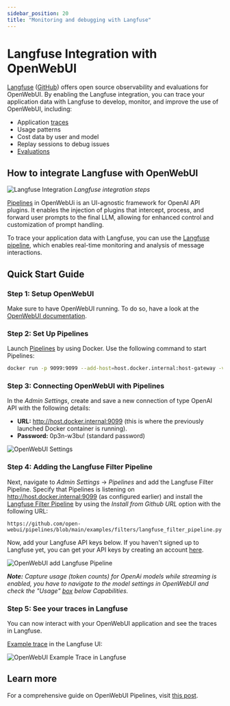 ```yaml
---
sidebar_position: 20
title: "Monitoring and debugging with Langfuse"
---
```


# Langfuse Integration with OpenWebUI

[Langfuse](https://langfuse.com/) ([GitHub](https://github.com/langfuse/langfuse)) offers open source observability and evaluations for OpenWebUI. By enabling the Langfuse integration, you can trace your application data with Langfuse to develop, monitor, and improve the use of OpenWebUI, including:

- Application [traces](https://langfuse.com/docs/tracing)
- Usage patterns
- Cost data by user and model
- Replay sessions to debug issues
- [Evaluations](https://langfuse.com/docs/scores/overview)

## How to integrate Langfuse with OpenWebUI

![Langfuse Integration](https://langfuse.com/images/docs/openwebui-integration.gif)
_Langfuse integration steps_

[Pipelines](https://github.com/open-webui/pipelines/) in OpenWebUi is an UI-agnostic framework for OpenAI API plugins. It enables the injection of plugins that intercept, process, and forward user prompts to the final LLM, allowing for enhanced control and customization of prompt handling.

To trace your application data with Langfuse, you can use the [Langfuse pipeline](https://github.com/open-webui/pipelines/blob/d4fca4c37c4b8603be7797245e749e9086f35130/examples/filters/langfuse_filter_pipeline.py), which enables real-time monitoring and analysis of message interactions.

## Quick Start Guide

### Step 1: Setup OpenWebUI

Make sure to have OpenWebUI running. To do so, have a look at the [OpenWebUI documentation](https://docs.openwebui.com/).

### Step 2: Set Up Pipelines

Launch [Pipelines](https://github.com/open-webui/pipelines/) by using Docker. Use the following command to start Pipelines:

```bash
docker run -p 9099:9099 --add-host=host.docker.internal:host-gateway -v pipelines:/app/pipelines --name pipelines --restart always ghcr.io/open-webui/pipelines:main
```

### Step 3: Connecting OpenWebUI with Pipelines

In the _Admin Settings_, create and save a new connection of type OpenAI API with the following details:

- **URL:** http://host.docker.internal:9099 (this is where the previously launched Docker container is running).
- **Password:** 0p3n-w3bu! (standard password)

![OpenWebUI Settings](https://langfuse.com/images/docs/openwebui-setup-settings.png)

### Step 4: Adding the Langfuse Filter Pipeline

Next, navigate to _Admin Settings_ -> _Pipelines_ and add the Langfuse Filter Pipeline. Specify that Pipelines is listening on http://host.docker.internal:9099 (as configured earlier) and install the [Langfuse Filter Pipeline](https://github.com/open-webui/pipelines/blob/main/examples/filters/langfuse_filter_pipeline.py) by using the _Install from Github URL_ option with the following URL:

```
https://github.com/open-webui/pipelines/blob/main/examples/filters/langfuse_filter_pipeline.py
```

Now, add your Langfuse API keys below. If you haven't signed up to Langfuse yet, you can get your API keys by creating an account [here](https://cloud.langfuse.com).

![OpenWebUI add Langfuse Pipeline](https://langfuse.com//images/docs/openwebui-add-pipeline.png)

_**Note:** Capture usage (token counts) for OpenAi models while streaming is enabled, you have to navigate to the model settings in OpenWebUI and check the "Usage" [box](https://github.com/open-webui/open-webui/discussions/5770#discussioncomment-10778586) below _Capabilities_._

### Step 5: See your traces in Langfuse

You can now interact with your OpenWebUI application and see the traces in Langfuse.

[Example trace](https://cloud.langfuse.com/project/cloramnkj0002jz088vzn1ja4/traces/904a8c1f-4974-4f8f-8a2f-129ae78d99c5?observation=fe5b127b-e71c-45ab-8ee5-439d4c0edc28) in the Langfuse UI:

![OpenWebUI Example Trace in Langfuse](https://langfuse.com/images/docs/openwebui-example-trace.png)

## Learn more

For a comprehensive guide on OpenWebUI Pipelines, visit [this post](https://ikasten.io/2024/06/03/getting-started-with-openwebui-pipelines/).
